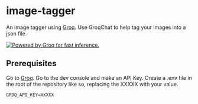 # image-tagger

An image tagger using [Groq](https://groq.com/). Use GroqChat to help tag your images into a json file.

<a href="https://groq.com" target="_blank" rel="noopener noreferrer">
  <img
    src="https://groq.com/wp-content/uploads/2024/03/PBG-mark1-color.svg"
    alt="Powered by Groq for fast inference."
  />
</a>

## Prerequisites

Go to [Groq](https://groq.com/). Go to the dev console and make an API Key.
Create a .env file in the root of the repository like so, replacing the XXXXX with your value.

```env
GROQ_API_KEY=XXXXX
```

